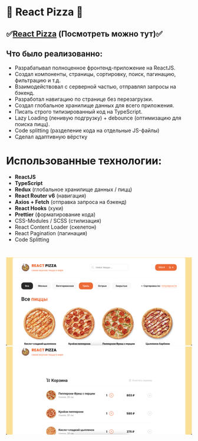 # 🍕 React Pizza 🍕

## ✅[React Pizza](https://pizza-shop-delta-eight.vercel.app/) (Посмотреть можно тут)✅

## Что было реализованно:

- Разрабатывал полноценное фронтенд-приложение на ReactJS.
- Создал компоненты, страницы, сортировку, поиск, пагинацию, фильтрацию и т.д.
- Взаимодействовал с серверной частью, отправлял запросы на бэкенд.
- Разработал навигацию по странице без перезагрузки.
- Создал глобальное хранилище данных для всего приложения.
- Писать строго типизированный код на TypeScript.
- Lazy Loading (ленивую подгрузку) + debounce (оптимизацию для поиска пицц).
- Сode splitting (разделение кода на отдельные JS-файлы)
- Сделал адаптивную вёрстку

# Использованные технологии:

- **ReactJS**
- **TypeScript**
- **Redux** (глобальное хранилище данных / пицц)
- **React Router v6** (навигация)
- **Axios + Fetch** (отправка запроса на бэкенд)
- **React Hooks** (хуки)
- **Prettier** (форматирование кода)
- CSS-Modules / SCSS (стилизация)
- React Content Loader (скелетон)
- React Pagination (пагинация)
- Code Splitting


# <a href="https://pizza-shop-delta-eight.vercel.app/" target="_blank">
  <img src="https://github.com/VladimirovRoman/pizza-shop/blob/main/src/assets/img/github2.png" width="600"/>
</a>
<a href="https://pizza-shop-delta-eight.vercel.app/" target="_blank">
  <img src="https://github.com/VladimirovRoman/pizza-shop/blob/main/src/assets/img/github1.png" width="600" />
</a>
